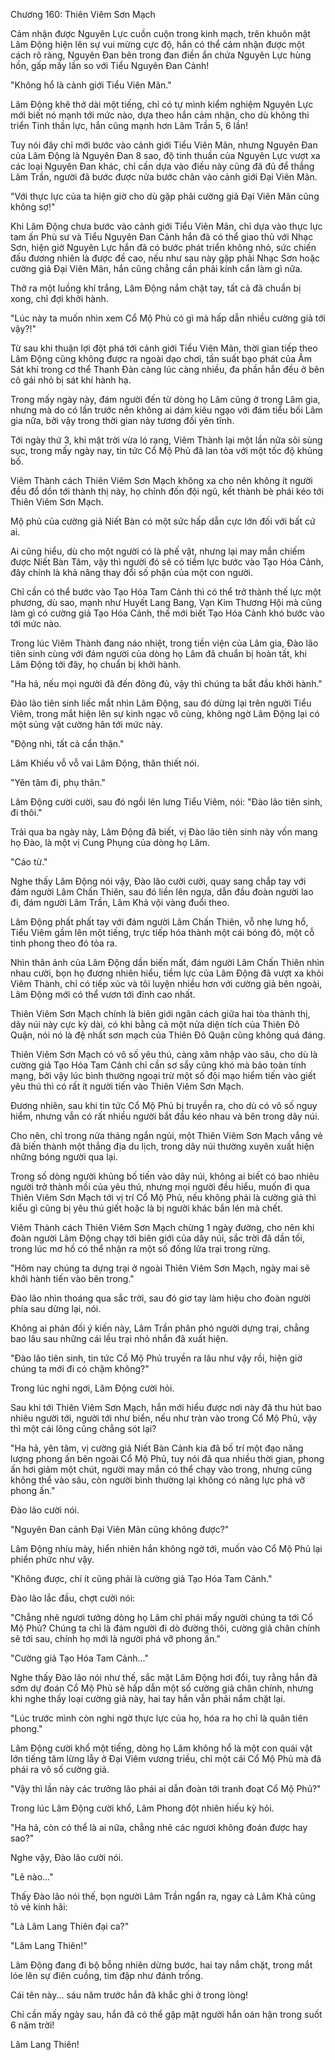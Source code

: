 




Chương 160: Thiên Viêm Sơn Mạch


Cảm nhận được Nguyên Lực cuồn cuộn trong kinh mạch, trên khuôn mặt Lâm Động hiện lên sự vui mừng cực độ, hắn có thể cảm nhận được một cách rõ ràng, Nguyên Đan bên trong đan điền ẩn chứa Nguyên Lực hùng hồn, gấp mấy lần so với Tiểu Nguyên Đan Cảnh!

"Không hổ là cảnh giới Tiểu Viên Mãn."

Lâm Động khẽ thở dài một tiếng, chỉ có tự mình kiểm nghiệm Nguyên Lực mới biết nó mạnh tới mức nào, dựa theo hắn cảm nhận, cho dù không thi triển Tinh thần lực, hắn cũng mạnh hơn Lâm Trần 5, 6 lần!

Tuy nói đây chỉ mới bước vào cảnh giới Tiểu Viên Mãn, nhưng Nguyên Đan của Lâm Động là Nguyên Đan 8 sao, độ tinh thuần của Nguyên Lực vượt xa các loại Nguyên Đan khác, chỉ cần dựa vào điều này cũng đã đủ để thắng Lâm Trần, người đã bước được nửa bước chân vào cảnh giới Đại Viên Mãn.

"Với thực lực của ta hiện giờ cho dù gặp phải cường giả Đại Viên Mãn cũng không sợ!"

Khi Lâm Động chưa bước vào cảnh giới Tiểu Viên Mãn, chỉ dựa vào thực lực tam ấn Phù sư và Tiểu Nguyên Đan Cảnh hắn đã có thể giao thủ với Nhạc Sơn, hiện giờ Nguyên Lực hắn đã có bước phát triển không nhỏ, sức chiến đấu đương nhiên là được đề cao, nếu như sau này gặp phải Nhạc Sơn hoặc cường giả Đại Viên Mãn, hắn cũng chẳng cần phải kính cẩn làm gì nữa.

Thở ra một luồng khí trắng, Lâm Động nắm chặt tay, tất cả đã chuẩn bị xong, chỉ đợi khởi hành.

"Lúc này ta muốn nhìn xem Cổ Mộ Phủ có gì mà hấp dẫn nhiều cường giả tới vậy?!"

Từ sau khi thuận lợi đột phá tới cảnh giới Tiểu Viên Mãn, thời gian tiếp theo Lâm Động cũng không được ra ngoài dạo chơi, tần suất bạo phát của Âm Sát khí trong cơ thể Thanh Đàn càng lúc càng nhiều, đa phần hắn đều ở bên cô gái nhỏ bị sát khí hành hạ.

Trong mấy ngày này, đám người đến từ dòng họ Lâm cũng ở trong Lâm gia, nhưng mà do có lần trước nên không ai dám kiêu ngạo với đám tiểu bối Lâm gia nữa, bởi vậy trong thời gian này tương đối yên tĩnh.

Tới ngày thứ 3, khi mặt trời vừa ló rạng, Viêm Thành lại một lần nữa sôi sùng sục, trong mấy ngày nay, tin tức Cổ Mộ Phủ đã lan tỏa với một tốc độ khủng bố.

Viêm Thành cách Thiên Viêm Sơn Mạch không xa cho nên không ít người đều đổ dồn tới thành thị này, họ chỉnh đốn đội ngũ, kết thành bè phái kéo tới Thiên Viêm Sơn Mạch.

Mộ phủ của cường giả Niết Bàn có một sức hấp dẫn cực lớn đối với bất cứ ai.

Ai cũng hiểu, dù cho một người có là phế vật, nhưng lại may mắn chiếm được Niết Bàn Tâm, vậy thì người đó sẽ có tiềm lực bước vào Tạo Hóa Cảnh, đây chính là khả năng thay đổi số phận của một con người.

Chỉ cần có thể bước vào Tạo Hóa Tam Cảnh thì có thể trở thành thế lực một phương, dù sao, mạnh như Huyết Lang Bang, Vạn Kim Thương Hội mà cũng làm gì có cường giả Tạo Hóa Cảnh, thế mới biết Tạo Hóa Cảnh khó bước vào tới mức nào.

Trong lúc Viêm Thành đang náo nhiệt, trong tiền viện của Lâm gia, Đào lão tiên sinh cùng với đám người của dòng họ Lâm đã chuẩn bị hoàn tất, khi Lâm Động tới đây, họ chuẩn bị khởi hành.

"Ha hả, nếu mọi người đã đến đông đủ, vậy thì chúng ta bắt đầu khởi hành."

Đào lão tiên sinh liếc mắt nhìn Lâm Động, sau đó dừng lại trên người Tiểu Viêm, trong mắt hiện lên sự kinh ngạc vô cùng, không ngờ Lâm Động lại có một sủng vật cường hãn tới mức này.

"Động nhi, tất cả cẩn thận."

Lâm Khiếu vỗ vỗ vai Lâm Động, thân thiết nói.

"Yên tâm đi, phụ thân."

Lâm Động cười cười, sau đó ngồi lên lưng Tiểu Viêm, nói: "Đào lão tiên sinh, đi thôi."

Trải qua ba ngày này, Lâm Động đã biết, vị Đào lão tiên sinh này vốn mang họ Đào, là một vị Cung Phụng của dòng họ Lâm.

"Cáo từ."

Nghe thấy Lâm Động nói vậy, Đào lão cười cười, quay sang chắp tay với đám người Lâm Chấn Thiên, sau đó liền lên ngựa, dẫn đầu đoàn người lao đi, đám người Lâm Trần, Lâm Khả vội vàng đuổi theo.

Lâm Động phất phất tay với đám người Lâm Chấn Thiên, vỗ nhẹ lưng hổ, Tiểu Viêm gầm lên một tiếng, trực tiếp hóa thành một cái bóng đỏ, một cỗ tinh phong theo đó tỏa ra.

Nhìn thân ảnh của Lâm Động dần biến mất, đám người Lâm Chấn Thiên nhìn nhau cười, bọn họ đương nhiên hiểu, tiềm lực của Lâm Động đã vượt xa khỏi Viêm Thành, chỉ có tiếp xúc và tôi luyện nhiều hơn với cường giả bên ngoài, Lâm Động mới có thể vươn tới đỉnh cao nhất.

Thiên Viêm Sơn Mạch chính là biên giới ngăn cách giữa hai tòa thành thị, dãy núi này cực kỳ dài, có khi bằng cả một nửa diện tích của Thiên Đô Quận, nói nó là đệ nhất sơn mạch của Thiên Đô Quận cũng không quá đáng.

Thiên Viêm Sơn Mạch có vô số yêu thú, càng xâm nhập vào sâu, cho dù là cường giả Tạo Hóa Tam Cảnh chỉ cần sơ sẩy cũng khó mà bảo toàn tính mạng, bởi vậy lúc bình thường ngoại trừ một số đội mạo hiểm tiến vào giết yêu thú thì có rất ít người tiến vào Thiên Viêm Sơn Mạch.

Đương nhiên, sau khi tin tức Cổ Mộ Phủ bị truyền ra, cho dù có vô số nguy hiểm, nhưng vẫn có rất nhiều người bắt đầu kéo nhau và bên trong dãy núi.

Cho nên, chỉ trong nửa tháng ngắn ngủi, một Thiên Viêm Sơn Mạch vắng vẻ đã biến thành một thắng địa du lịch, trong dãy núi thường xuyên xuất hiện những bóng người qua lại.

Trong số dòng người khủng bố tiến vào dãy núi, không ai biết có bao nhiêu người trở thành mồi của yêu thú, nhưng mọi người đều hiểu, muốn đi qua Thiên Viêm Sơn Mạch tới vị trí Cổ Mộ Phủ, nếu không phải là cường giả thì kiểu gì cũng bị yêu thú giết hoặc là bị người khác bắn lén mà chết.

Viêm Thành cách Thiên Viêm Sơn Mạch chừng 1 ngày đường, cho nên khi đoàn người Lâm Động chạy tới biên giới của dãy núi, sắc trời đã dần tối, trong lúc mơ hồ có thể nhận ra một số đống lửa trại trong rừng.

"Hôm nay chúng ta dựng trại ở ngoài Thiên Viêm Sơn Mạch, ngày mai sẽ khởi hành tiến vào bên trong."

Đào lão nhìn thoáng qua sắc trời, sau đó giơ tay làm hiệu cho đoàn người phía sau dừng lại, nói.

Không ai phản đối ý kiến này, Lâm Trần phân phó người dựng trại, chẳng bao lâu sau những cái lều trại nhỏ nhắn đã xuất hiện.

"Đào lão tiên sinh, tin tức Cổ Mộ Phủ truyền ra lâu như vậy rồi, hiện giờ chúng ta mới đi có chậm không?"

Trong lúc nghỉ ngơi, Lâm Động cười hỏi.

Sau khi tới Thiên Viêm Sơn Mạch, hắn mới hiểu được nơi này đã thu hút bao nhiêu người tới, người tới như biển, nếu như tràn vào trong Cổ Mộ Phủ, vậy thì một cái lông cũng chẳng sót lại?

"Ha hả, yên tâm, vị cường giả Niết Bàn Cảnh kia đã bố trí một đạo năng lượng phong ấn bên ngoài Cổ Mộ Phủ, tuy nói đã qua nhiều thời gian, phong ấn hơi giảm một chút, người may mắn có thể chạy vào trong, nhưng cũng không thể vào sâu, còn người bình thường lại không có năng lực phá vỡ phong ấn."

Đào lão cười nói.

"Nguyên Đan cảnh Đại Viên Mãn cũng không được?"

Lâm Động nhíu mày, hiển nhiên hắn không ngờ tới, muốn vào Cổ Mộ Phủ lại phiền phức như vậy.

"Không được, chí ít cũng phải là cường giả Tạo Hóa Tam Cảnh."

Đào lão lắc đầu, chợt cười nói:

"Chẳng nhẽ ngươi tưởng dòng họ Lâm chỉ phái mấy người chúng ta tới Cổ Mộ Phủ? Chúng ta chỉ là đám người đi dò đường thôi, cường giả chân chính sẽ tới sau, chính họ mới là người phá vỡ phong ấn."

"Cường giả Tạo Hóa Tam Cảnh..."

Nghe thấy Đào lão nói như thế, sắc mặt Lâm Động hơi đổi, tuy rằng hắn đã sớm dự đoán Cổ Mộ Phủ sẽ hấp dẫn một số cường giả chân chính, nhưng khi nghe thấy loại cường giả này, hai tay hắn vẫn phải nắm chặt lại.

"Lúc trước mình còn nghi ngờ thực lực của họ, hóa ra họ chỉ là quân tiên phong."

Lâm Động cười khổ một tiếng, dòng họ Lâm không hổ là một con quái vật lớn tiếng tăm lừng lẫy ở Đại Viêm vương triều, chỉ một cái Cổ Mộ Phủ mà đã phái ra vô số cường giả.

"Vậy thì lần này các trưởng lão phái ai dẫn đoàn tới tranh đoạt Cổ Mộ Phủ?"

Trong lúc Lâm Động cười khổ, Lâm Phong đột nhiên hiếu kỳ hỏi.

"Ha hả, còn có thể là ai nữa, chẳng nhẽ các ngươi không đoán được hay sao?"

Nghe vậy, Đào lão cười nói.

"Lẽ nào…"

Thấy Đào lão nói thế, bọn người Lâm Trần ngẩn ra, ngay cả Lâm Khả cũng tỏ vẻ kinh hãi:

"Là Lâm Lang Thiên đại ca?"

"Lâm Lang Thiên!"

Lâm Động đang đi bộ bỗng nhiên dừng bước, hai tay nắm chặt, trong mắt lóe lên sự điên cuồng, tim đập như đánh trống.

Cái tên này... sáu năm trước hắn đã khắc ghi ở trong lòng!

Chỉ cần mấy ngày sau, hắn đã có thể gặp mặt người hắn oán hận trong suốt 6 năm trời!

Lâm Lang Thiên!




